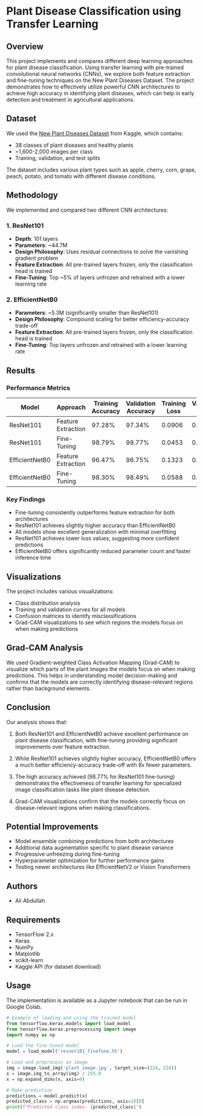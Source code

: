 # Plant Disease Classification using Transfer Learning

## Overview
This project implements and compares different deep learning approaches for plant disease classification. Using transfer learning with pre-trained convolutional neural networks (CNNs), we explore both feature extraction and fine-tuning techniques on the New Plant Diseases Dataset. The project demonstrates how to effectively utilize powerful CNN architectures to achieve high accuracy in identifying plant diseases, which can help in early detection and treatment in agricultural applications.

## Dataset
We used the [New Plant Diseases Dataset](https://www.kaggle.com/vipoooool/new-plant-diseases-dataset) from Kaggle, which contains:
- 38 classes of plant diseases and healthy plants
- ~1,600-2,000 images per class
- Training, validation, and test splits

The dataset includes various plant types such as apple, cherry, corn, grape, peach, potato, and tomato with different disease conditions.

## Methodology
We implemented and compared two different CNN architectures:

### 1. ResNet101
- **Depth**: 101 layers
- **Parameters**: ~44.7M
- **Design Philosophy**: Uses residual connections to solve the vanishing gradient problem
- **Feature Extraction**: All pre-trained layers frozen, only the classification head is trained
- **Fine-Tuning**: Top ~5% of layers unfrozen and retrained with a lower learning rate

### 2. EfficientNetB0
- **Parameters**: ~5.3M (significantly smaller than ResNet101)
- **Design Philosophy**: Compound scaling for better efficiency-accuracy trade-off
- **Feature Extraction**: All pre-trained layers frozen, only the classification head is trained
- **Fine-Tuning**: Top layers unfrozen and retrained with a lower learning rate

## Results

### Performance Metrics

| Model | Approach | Training Accuracy | Validation Accuracy | Training Loss | Validation Loss |
|-------|----------|-------------------|---------------------|---------------|-----------------|
| ResNet101 | Feature Extraction | 97.28% | 97.34% | 0.0906 | 0.0883 |
| ResNet101 | Fine-Tuning | 98.79% | 98.77% | 0.0453 | 0.0446 |
| EfficientNetB0 | Feature Extraction | 96.47% | 96.75% | 0.1323 | 0.1269 |
| EfficientNetB0 | Fine-Tuning | 98.30% | 98.49% | 0.0588 | 0.0555 |

### Key Findings
- Fine-tuning consistently outperforms feature extraction for both architectures
- ResNet101 achieves slightly higher accuracy than EfficientNetB0
- All models show excellent generalization with minimal overfitting
- ResNet101 achieves lower loss values, suggesting more confident predictions
- EfficientNetB0 offers significantly reduced parameter count and faster inference time

## Visualizations
The project includes various visualizations:
- Class distribution analysis
- Training and validation curves for all models
- Confusion matrices to identify misclassifications
- Grad-CAM visualizations to see which regions the models focus on when making predictions

## Grad-CAM Analysis
We used Gradient-weighted Class Activation Mapping (Grad-CAM) to visualize which parts of the plant images the models focus on when making predictions. This helps in understanding model decision-making and confirms that the models are correctly identifying disease-relevant regions rather than background elements.

## Conclusion
Our analysis shows that:

1. Both ResNet101 and EfficientNetB0 achieve excellent performance on plant disease classification, with fine-tuning providing significant improvements over feature extraction.

2. While ResNet101 achieves slightly higher accuracy, EfficientNetB0 offers a much better efficiency-accuracy trade-off with 8x fewer parameters.

3. The high accuracy achieved (98.77% for ResNet101 fine-tuning) demonstrates the effectiveness of transfer learning for specialized image classification tasks like plant disease detection.

4. Grad-CAM visualizations confirm that the models correctly focus on disease-relevant regions when making classifications.

## Potential Improvements
- Model ensemble combining predictions from both architectures
- Additional data augmentation specific to plant disease variance
- Progressive unfreezing during fine-tuning
- Hyperparameter optimization for further performance gains
- Testing newer architectures like EfficientNetV2 or Vision Transformers

## Authors
- Ali Abdullah

## Requirements
- TensorFlow 2.x
- Keras
- NumPy
- Matplotlib
- scikit-learn
- Kaggle API (for dataset download)

## Usage
The implementation is available as a Jupyter notebook that can be run in Google Colab.

```python
# Example of loading and using the trained model
from tensorflow.keras.models import load_model
from tensorflow.keras.preprocessing import image
import numpy as np

# Load the fine-tuned model
model = load_model('resnet101_fineTune.h5')

# Load and preprocess an image
img = image.load_img('plant_image.jpg', target_size=(224, 224))
x = image.img_to_array(img) / 255.0
x = np.expand_dims(x, axis=0)

# Make prediction
predictions = model.predict(x)
predicted_class = np.argmax(predictions, axis=1)[0]
print(f"Predicted class index: {predicted_class}")
```

